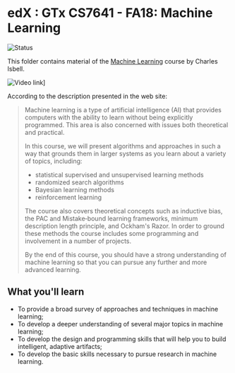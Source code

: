 # edX : GTx CS7641 - FA18: Machine Learning

<img alt="Status" src="https://cdn.jsdelivr.net/gh/rogergranada/MOOCs/_utils/inprogress.svg">

This folder contains material of the [Machine Learning](https://www.edx.org/course/machine-learning-gtx-cs7641x-1) course by Charles Isbell. 

![Video link](https://prod-discovery.edx-cdn.org/media/course/image/71bf3d69-a60b-4a0f-8cf6-0fac393821a2-6e5692003386.small.jpg)]

According to the description presented in the web site:

> Machine learning is a type of artificial intelligence (AI) that provides computers with the ability to learn without being explicitly programmed. This area is also concerned with issues both theoretical and practical.
> 
> In this course, we will present algorithms and approaches in such a way that grounds them in larger systems as you learn about a variety of topics, including:
> 
> - statistical supervised and unsupervised learning methods
> - randomized search algorithms
> - Bayesian learning methods
> - reinforcement learning
> 
> The course also covers theoretical concepts such as inductive bias, the PAC and Mistake‐bound learning frameworks, minimum description length principle, and Ockham's Razor. In order to ground these methods the course includes some programming and involvement in a number of projects.
> 
> By the end of this course, you should have a strong understanding of machine learning so that you can pursue any further and more advanced learning.

## What you'll learn
- To provide a broad survey of approaches and techniques in machine learning;
- To develop a deeper understanding of several major topics in machine learning;
- To develop the design and programming skills that will help you to build intelligent, adaptive artifacts;
- To develop the basic skills necessary to pursue research in machine learning.

